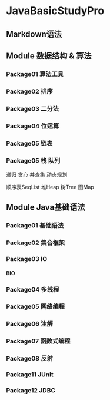 # JavaBasicStudyPro
## Markdown语法


## Module 数据结构 & 算法
### Package01 算法工具
### Package02 排序
### Package03 二分法
### Package04 位运算
### Package05 链表
### Package05 栈 队列

递归
贪心
并查集
动态规划

顺序表SeqList
堆Heap
树Tree
图Map


## Module Java基础语法
### Package01 基础语法
### Package02 集合框架
### Package03 IO
#### BIO
### Package04 多线程
### Package05 网络编程
### Package06 注解
### Package07 函数式编程
### Package08 反射

### Package11 JUnit
### Package12 JDBC